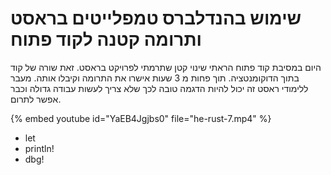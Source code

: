 # שימוש בהנדלברס טמפלייטים בראסט ותרומה קטנה לקוד פתוח

היום במסיבת קוד פתוח הראתי שינוי קטן שתרמתי לפרויקט בראסט. זאת שורה של קוד בתוך הדוקומנטציה. תוך פחות מ 3 שעות אישרו את התרומה וקיבלו אותה. מעבר ללימודי ראסט זה יכול להיות הדגמה טובה לכך שלא צריך לעשות עבודה גדולה וכבר אפשר לתרום.


{% embed youtube id="YaEB4Jgjbs0" file="he-rust-7.mp4" %}

  - let
  - println!
  - dbg!

